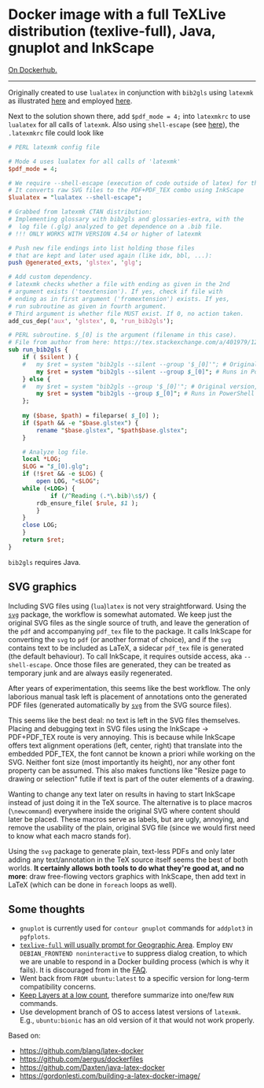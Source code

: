 # Docker image with a full TeXLive distribution (texlive-full), Java, gnuplot and InkScape

[On Dockerhub.](https://cloud.docker.com/u/alexpovel/repository/docker/alexpovel/javalatex)

___

Originally created to use `lualatex` in conjunction with `bib2gls` using `latexmk` as illustrated [here](https://tex.stackexchange.com/a/401979/120853) and employed [here](https://github.com/alexpovel/thesis_template).

Next to the solution shown there, add `$pdf_mode = 4;` into `latexmkrc` to use `lualatex` for all calls of `latexmk`.
Also using `shell-escape` (see [here](#svg-graphics)), the `.latexmkrc` file could look like

```perl
# PERL latexmk config file

# Mode 4 uses lualatex for all calls of 'latexmk'
$pdf_mode = 4;

# We require --shell-escape (execution of code outside of latex) for the 'svg' package.
# It converts raw SVG files to the PDF+PDF_TEX combo using InkScape
$lualatex = "lualatex --shell-escape";

# Grabbed from latexmk CTAN distribution:
# Implementing glossary with bib2gls and glossaries-extra, with the
#  log file (.glg) analyzed to get dependence on a .bib file.
# !!! ONLY WORKS WITH VERSION 4.54 or higher of latexmk

# Push new file endings into list holding those files
# that are kept and later used again (like idx, bbl, ...):
push @generated_exts, 'glstex', 'glg';

# Add custom dependency.
# latexmk checks whether a file with ending as given in the 2nd
# argument exists ('toextension'). If yes, check if file with
# ending as in first argument ('fromextension') exists. If yes,
# run subroutine as given in fourth argument.
# Third argument is whether file MUST exist. If 0, no action taken.
add_cus_dep('aux', 'glstex', 0, 'run_bib2gls');

# PERL subroutine. $_[0] is the argument (filename in this case).
# File from author from here: https://tex.stackexchange.com/a/401979/120853
sub run_bib2gls {
    if ( $silent ) {
	#	my $ret = system "bib2gls --silent --group '$_[0]'"; # Original version, probably for Linux
        my $ret = system "bib2gls --silent --group $_[0]"; # Runs in PowerShell
    } else {
	#	my $ret = system "bib2gls --group '$_[0]'"; # Original version, probably for Linux
        my $ret = system "bib2gls --group $_[0]"; # Runs in PowerShell
    };
    
    my ($base, $path) = fileparse( $_[0] );
    if ($path && -e "$base.glstex") {
        rename "$base.glstex", "$path$base.glstex";
    }

    # Analyze log file.
    local *LOG;
    $LOG = "$_[0].glg";
    if (!$ret && -e $LOG) {
        open LOG, "<$LOG";
	while (<LOG>) {
            if (/^Reading (.*\.bib)\s$/) {
		rdb_ensure_file( $rule, $1 );
	    }
	}
	close LOG;
    }
    return $ret;
}
```

`bib2gls` requires Java.

## SVG graphics

Including SVG files using (`lua`)`latex` is not very straightforward.
Using the [`svg`](https://ctan.org/pkg/svg?lang=en) package, the workflow is somewhat automated.
We keep just the original SVG files as the single source of truth, and leave the generation of the `pdf` and accompanying `pdf_tex` file to the package.
It calls InkScape for converting the `svg` to `pdf` (or another format of choice), and if the `svg` contains text to be included as LaTeX, a sidecar `pdf_tex` file is generated (the default behaviour).
To call InkScape, it requires outside access, aka `--shell-escape`.
Once those files are generated, they can be treated as temporary junk and are always easily regenerated.

After years of experimentation, this seems like the best workflow.
The only laborious manual task left is placement of annotations onto the generated PDF files (generated automatically by [`svg`](https://ctan.org/pkg/svg?lang=en) from the SVG source files).

This seems like the best deal: no text is left in the SVG files themselves.
Placing and debugging text in SVG files using the InkScape -> PDF+PDF_TEX route is very annoying.
This is because while InkScape offers text alignment operations (left, center, right) that translate into the embedded PDF_TEX, the font cannot be known a priori while working on the SVG.
Neither font size (most importantly its height), nor any other font property can be assumed.
This also makes functions like "Resize page to drawing or selection" futile if text is part of the outer elements of a drawing.

Wanting to change any text later on results in having to start InkScape instead of just doing it in the TeX source.
The alternative is to place macros (`\newcommand`) everywhere inside the original SVG where content should later be placed.
These macros serve as labels, but are ugly, annoying, and remove the usability of the plain, original SVG file (since we would first need to know what each macro stands for).

Using the `svg` package to generate plain, text-less PDFs and only later adding any text/annotation in the TeX source itself seems the best of both worlds.
**It certainly allows both tools to do what they're good at, and no more**: draw free-flowing vectors graphics with InkScape, then add text in LaTeX (which can be done in `foreach` loops as well).

## Some thoughts

  - `gnuplot` is currently used for `contour gnuplot` commands for `addplot3` in `pgfplots`.
  - [`texlive-full` will usually prompt for Geographic Area](https://stackoverflow.com/q/52108289). Employ `ENV DEBIAN_FRONTEND noninteractive` to suppress dialog creation, to which we are unable to respond in a Docker building process (which is why it fails). It is discouraged from in the [FAQ](https://docs.docker.com/engine/faq/).
  - Went back from `FROM ubuntu:latest` to a specific version for long-term compatibility concerns.
  - [Keep Layers at a low count](https://docs.docker.com/develop/develop-images/dockerfile_best-practices/), therefore summarize into one/few `RUN` commands.
  - Use development branch of OS to access latest versions of `latexmk`. E.g., `ubuntu:bionic` has an old version of it that would not work properly.

Based on:
  - https://github.com/blang/latex-docker
  - https://github.com/aergus/dockerfiles
  - https://github.com/Daxten/java-latex-docker
  - https://gordonlesti.com/building-a-latex-docker-image/
